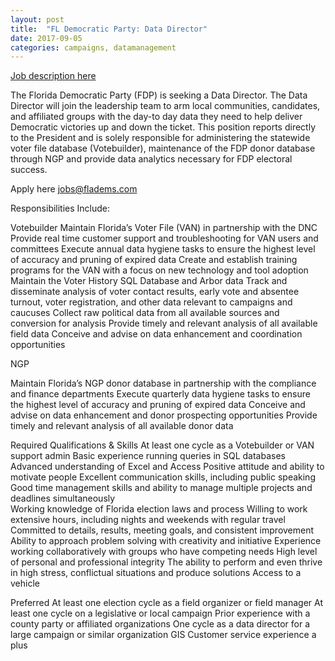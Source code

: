 ```yaml
---
layout: post
title:  "FL Democratic Party: Data Director"
date: 2017-09-05
categories: campaigns, datamanagement
---
```


[Job description here](https://drive.google.com/file/d/0B2BCTMB9tB3FdDkzRHFNVVFIRWZQdHUwSzBzSWhQaEdCdUZF/view)

The Florida Democratic Party (FDP) is seeking a Data Director. The Data Director will join the leadership team to arm local communities, candidates, and affiliated groups with the day-to day data they need to help deliver Democratic victories up and down the ticket. This position reports directly to the President and is solely responsible for administering the statewide voter file database (Votebuilder), maintenance of the FDP donor database through NGP and provide data analytics necessary for FDP electoral success.
 
Apply here jobs@fladems.com

Responsibilities Include: 

Votebuilder
Maintain Florida’s Voter File (VAN) in partnership with the DNC
Provide real time customer support and troubleshooting for VAN users and committees
Execute annual data hygiene tasks to ensure the highest level of accuracy and pruning of expired data 
Create and establish training programs for the VAN with a focus on new technology and tool adoption
Maintain the Voter History SQL Database and Arbor data
Track and disseminate analysis of voter contact results, early vote and absentee turnout, voter registration, and other data relevant to campaigns and caucuses 
Collect raw political data from all available sources and conversion for analysis
Provide timely and relevant analysis of all available field data 
Conceive and advise on data enhancement and coordination opportunities 

NGP

Maintain Florida’s NGP donor database in partnership with the compliance and finance departments
Execute quarterly data hygiene tasks to ensure the highest level of accuracy and pruning of expired data 
Conceive and advise on data enhancement and donor prospecting opportunities 
Provide timely and relevant analysis of all available donor data 

Required Qualifications & Skills 
At least one cycle as a Votebuilder or VAN support admin 
Basic experience running queries in SQL databases
Advanced understanding of Excel and Access
Positive attitude and ability to motivate people 
Excellent communication skills, including public speaking
Good time management skills and ability to manage multiple projects and deadlines simultaneously  
Working knowledge of Florida election laws and process
Willing to work extensive hours, including nights and weekends with regular travel
Committed to details, results, meeting goals, and consistent improvement
Ability to approach problem solving with creativity and initiative 
Experience working collaboratively with groups who have competing needs
High level of personal and professional integrity
The ability to perform and even thrive in high stress, conflictual situations and produce solutions
Access to a vehicle

Preferred 
At least one election cycle as a field organizer or field manager
At least one cycle on a legislative or local campaign 
Prior experience with a county party or affiliated organizations
One cycle as a data director for a large campaign or similar organization 
GIS 
Customer service experience a plus 
